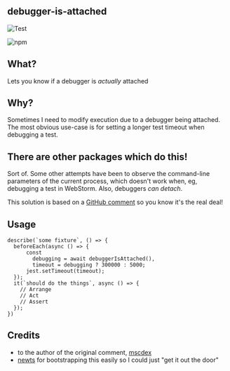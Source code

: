 debugger-is-attached
---
![Test](https://github.com/fluffynuts/debugger-is-attached/workflows/Tests/badge.svg)

![npm](https://img.shields.io/npm/v/debugger-is-attached)

## What?

Lets you know if a debugger is _actually_ attached

## Why?

Sometimes I need to modify execution due to a debugger being attached. The
most obvious use-case is for setting a longer test timeout when debugging 
a test.

## There are other packages which do this!

Sort of. Some other attempts have been to observe the command-line
parameters of the current process, which doesn't work when, eg, debugging
a test in WebStorm. Also, debuggers _can detach_. 

This solution is based on a [GitHub comment](
https://github.com/nodejs/node/issues/9617#issuecomment-260729689)
so you know it's the real deal!

## Usage

```
describe(`some fixture`, () => {
  beforeEach(async () => {
      const
        debugging = await debuggerIsAttached(),
        timeout = debugging ? 300000 : 5000;
      jest.setTimeout(timeout);
  });
  it(`should do the things`, async () => {
    // Arrange
    // Act
    // Assert
  });
})
```

## Credits
- to the author of the original comment, [mscdex](https://github.com/mscdex)
- [newts](https://npmjs.com/package/newts) for bootstrapping this easily so I
  could just "get it out the door"
